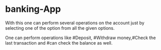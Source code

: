 # banking-App

With this one can perform several operations on the account just by selecting one of the option from all the given options.

One can perform operations like #Deposit, #Withdraw money,#Check the last transaction and #can check the balance as well.
